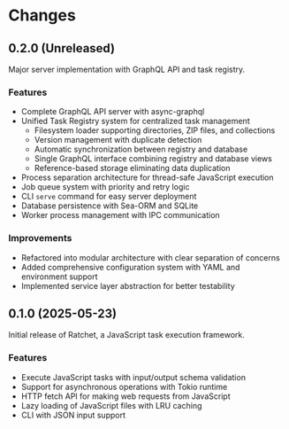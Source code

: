 # Changes

## 0.2.0 (Unreleased)

Major server implementation with GraphQL API and task registry.

### Features

- Complete GraphQL API server with async-graphql
- Unified Task Registry system for centralized task management
  - Filesystem loader supporting directories, ZIP files, and collections
  - Version management with duplicate detection
  - Automatic synchronization between registry and database
  - Single GraphQL interface combining registry and database views
  - Reference-based storage eliminating data duplication
- Process separation architecture for thread-safe JavaScript execution
- Job queue system with priority and retry logic
- CLI `serve` command for easy server deployment
- Database persistence with Sea-ORM and SQLite
- Worker process management with IPC communication

### Improvements

- Refactored into modular architecture with clear separation of concerns
- Added comprehensive configuration system with YAML and environment support
- Implemented service layer abstraction for better testability

## 0.1.0 (2025-05-23)

Initial release of Ratchet, a JavaScript task execution framework.

### Features

- Execute JavaScript tasks with input/output schema validation
- Support for asynchronous operations with Tokio runtime
- HTTP fetch API for making web requests from JavaScript
- Lazy loading of JavaScript files with LRU caching
- CLI with JSON input support